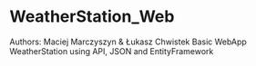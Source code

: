 # WeatherStation_Web
Authors: Maciej Marczyszyn & Łukasz Chwistek
Basic WebApp WeatherStation using API, JSON and EntityFramework
